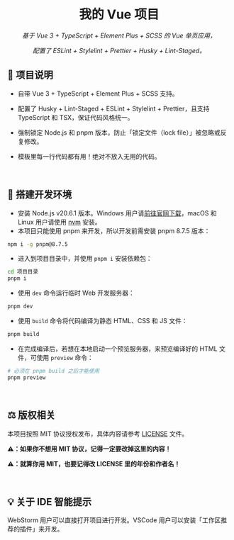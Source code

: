 <h1 align="center">
  我的 Vue 项目
</h1>
<p align="center">
  <i>基于 Vue 3 + TypeScript + Element Plus + SCSS 的 Vue 单页应用，</i>
</p>
<p align="center">
  <i>配置了 ESLint + Stylelint + Prettier + Husky + Lint-Staged。</i>
</p>

## 📖 项目说明

- 自带 Vue 3 + TypeScript + Element Plus + SCSS 支持。
- 配置了 Husky + Lint-Staged + ESLint + Stylelint + Prettier，且支持 TypeScript 和 TSX，保证代码风格统一。
- 强制锁定 Node.js 和 pnpm 版本，防止「锁定文件（lock file）」被忽略或反复修改。

- 模板里每一行代码都有用！绝对不放入无用的代码。

<br>

## 💼 搭建开发环境

- 安装 Node.js v20.6.1 版本。Windows 用户请[前往官网下载](https://nodejs.org/zh-cn/download)，macOS 和 Linux 用户请使用 [nvm](https://github.com/nvm-sh/nvm) 安装。
- 本项目只能使用 pnpm 来开发，所以开发前需安装 pnpm 8.7.5 版本：

```bash
npm i -g pnpm@8.7.5
```

- 进入到项目目录中，并使用 `pnpm i` 安装依赖包：

```bash
cd 项目目录
pnpm i
```

- 使用 `dev` 命令运行临时 Web 开发服务器：

```bash
pnpm dev
```

- 使用 `build` 命令将代码编译为静态 HTML、CSS 和 JS 文件：

```bash
pnpm build
```

- 在完成编译后，若想在本地启动一个预览服务器，来预览编译好的 HTML 文件，可使用 `preview` 命令：

```bash
# 必须在 pnpm build 之后才能使用
pnpm preview
```

<br>

## ⚖️ 版权相关

本项目按照 MIT 协议授权发布，具体内容请参考 [LICENSE](LICENSE) 文件。

**⚠️：如果你不想用 MIT 协议，记得一定要改掉这里的内容！**

**⚠️：就算你用 MIT，也要记得改 LICENSE 里的年份和作者名！**

<br>

## 💡 关于 IDE 智能提示

WebStorm 用户可以直接打开项目进行开发。VSCode 用户可以安装「工作区推荐的插件」来开发。
